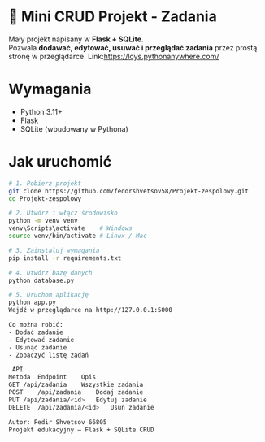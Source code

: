 # 📝 Mini CRUD Projekt - Zadania

Mały projekt napisany w **Flask + SQLite**.  
Pozwala **dodawać, edytować, usuwać i przeglądać zadania** przez prostą stronę w przeglądarce.
Link:https://loys.pythonanywhere.com/

# Wymagania
- Python 3.11+
- Flask
- SQLite (wbudowany w Pythona)

# Jak uruchomić

```bash
# 1. Pobierz projekt
git clone https://github.com/fedorshvetsov58/Projekt-zespolowy.git
cd Projekt-zespolowy

# 2. Utwórz i włącz środowisko
python -m venv venv
venv\Scripts\activate    # Windows
source venv/bin/activate # Linux / Mac

# 3. Zainstaluj wymagania
pip install -r requirements.txt

# 4. Utwórz bazę danych
python database.py

# 5. Uruchom aplikację
python app.py
Wejdź w przeglądarce na http://127.0.0.1:5000

Co można robić:
- Dodać zadanie
- Edytować zadanie
- Usunąć zadanie
- Zobaczyć listę zadań

 API
Metoda	Endpoint	Opis
GET	/api/zadania	Wszystkie zadania
POST	/api/zadania	Dodaj zadanie
PUT	/api/zadania/<id>	Edytuj zadanie
DELETE	/api/zadania/<id>	Usuń zadanie

Autor: Fedir Shvetsov 66805
Projekt edukacyjny – Flask + SQLite CRUD
